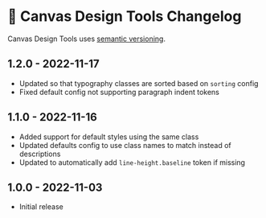 # 📅 Canvas Design Tools Changelog

Canvas Design Tools uses [semantic versioning](https://semver.org/).

## 1.2.0 - 2022-11-17

* Updated so that typography classes are sorted based on `sorting` config
* Fixed default config not supporting paragraph indent tokens

## 1.1.0 - 2022-11-16

* Added support for default styles using the same class
* Updated defaults config to use class names to match instead of descriptions
* Updated to automatically add `line-height.baseline` token if missing

## 1.0.0 - 2022-11-03

* Initial release

